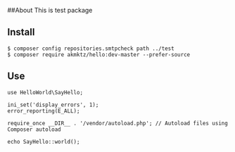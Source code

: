 ##About
This is test package

## Install

```
$ composer config repositories.smtpcheck path ../test
$ composer require akmktz/hello:dev-master --prefer-source
```

## Use
```
use HelloWorld\SayHello;

ini_set('display_errors', 1);
error_reporting(E_ALL);

require_once __DIR__ . '/vendor/autoload.php'; // Autoload files using Composer autoload

echo SayHello::world();
```
